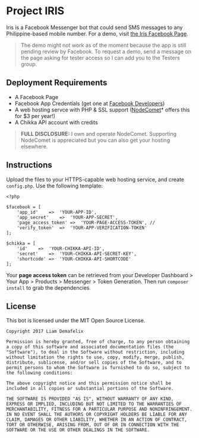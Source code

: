 # Project IRIS

Iris is a Facebook Messenger bot that could send SMS messages to any Philippine-based mobile number. For a demo, visit [the Iris Facebook Page](https://web.facebook.com/ProjectIrisMessenger/).

> The demo might not work as of the moment because the app is still pending review by Facebook. To request a demo, send a message on the page asking for tester access so I can add you to the Testers group.

## Deployment Requirements

* A Facebook Page
* Facebook App Credentials (get one at [Facebook Developers](https://developers.facebook.com/))
* A web hosting servce with PHP & SSL support ([NodeComet](https://nodecomet.com)* offers this for $3 per year!)
* A Chikka API account with credits

> **FULL DISCLOSURE:** I own and operate NodeComet. Supporting NodeComet is appreciated but you can also get your hosting elsewhere.

## Instructions

Upload the files to your HTTPS-capable web hosting service, and create `config.php`. Use the following template:

```
<?php

$facebook = [
    'app_id'    =>  'YOUR-APP-ID',
    'app_secret'    =>  'YOUR-APP-SECRET',
    'page_access_token' =>  'YOUR-PAGE-ACCESS-TOKEN', //
    'verify_token'  =>  'YOUR-APP-VERIFICATION-TOKEN'
];

$chikka = [
    'id'    =>  'YOUR-CHIKKA-API-ID',
    'secret'    =>  'YOUR-CHIKKA-API-SECRET-KEY',
    'shortcode' =>  'YOUR-CHIKKA-API-SHORTCODE'
];
```

Your **page access token** can be retrieved from your Developer Dashboard > Your App > Products > Messenger > Token Generation. Then run `composer install` to grab the dependencies.

## License

This bot is licensed under the MIT Open Source License.

```
Copyright 2017 Liam Demafelix

Permission is hereby granted, free of charge, to any person obtaining a copy of this software and associated documentation files (the "Software"), to deal in the Software without restriction, including without limitation the rights to use, copy, modify, merge, publish, distribute, sublicense, and/or sell copies of the Software, and to permit persons to whom the Software is furnished to do so, subject to the following conditions:

The above copyright notice and this permission notice shall be included in all copies or substantial portions of the Software.

THE SOFTWARE IS PROVIDED "AS IS", WITHOUT WARRANTY OF ANY KIND, EXPRESS OR IMPLIED, INCLUDING BUT NOT LIMITED TO THE WARRANTIES OF MERCHANTABILITY, FITNESS FOR A PARTICULAR PURPOSE AND NONINFRINGEMENT. IN NO EVENT SHALL THE AUTHORS OR COPYRIGHT HOLDERS BE LIABLE FOR ANY CLAIM, DAMAGES OR OTHER LIABILITY, WHETHER IN AN ACTION OF CONTRACT, TORT OR OTHERWISE, ARISING FROM, OUT OF OR IN CONNECTION WITH THE SOFTWARE OR THE USE OR OTHER DEALINGS IN THE SOFTWARE.
```